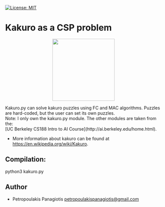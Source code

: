 [![License: MIT](https://img.shields.io/badge/License-MIT-yellow.svg)](https://opensource.org/licenses/MIT)
# Kakuro as a CSP problem 
<p align="center">
  <img  width="200" height="200" src="https://upload.wikimedia.org/wikipedia/commons/thumb/c/c8/Kakuro_black_box.svg/375px-Kakuro_black_box.svg.png">
</p>
Kakuro.py can solve kakuro puzzles using FC and MAC algorithms. Puzzles are hard-coded, but the user can set its own puzzles. <br />
Note: I only own the kakuro.py module. The other modules are taken from the: <br />
[UC Berkeley CS188 Intro to AI Course](http://ai.berkeley.edu/home.html). 

* More information about kakuro can be found at https://en.wikipedia.org/wiki/Kakuro.

## Compilation: 
python3 kakuro.py

## Author
* Petropoulakis Panagiotis petropoulakispanagiotis@gmail.com
